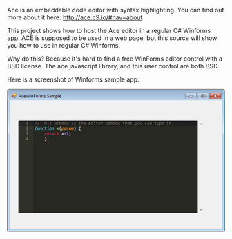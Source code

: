 Ace is an embeddable code editor with syntax highlighting. You can find out more about it here: 
  http://ace.c9.io/#nav=about

This project shows how to host the Ace editor in a regular C# Winforms app. ACE is supposed to  be used in a web page, but this source will show you how to use in regular C# Winforms.

Why do this? Because it's hard to find a free WinForms editor control with a BSD license. The ace javascript library, and this user control are both BSD.

Here is a screenshot of Winforms sample app:

![Alt text](/screenshot.jpg "Screenshot.jpg")
